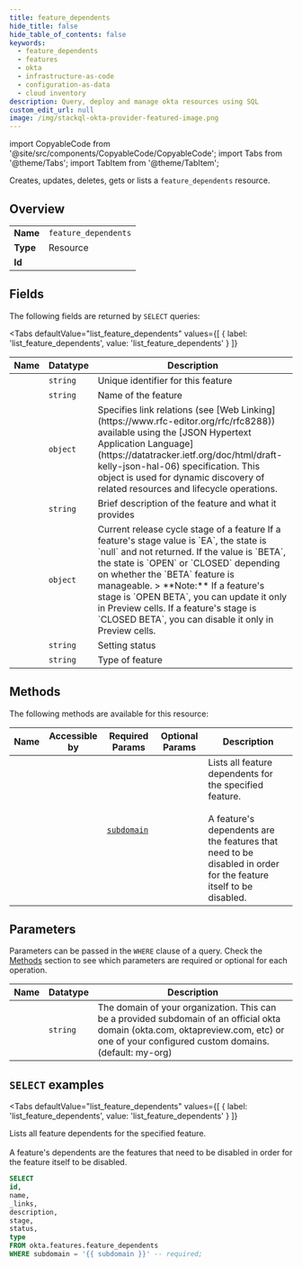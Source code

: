 ```yaml
--- 
title: feature_dependents
hide_title: false
hide_table_of_contents: false
keywords:
  - feature_dependents
  - features
  - okta
  - infrastructure-as-code
  - configuration-as-data
  - cloud inventory
description: Query, deploy and manage okta resources using SQL
custom_edit_url: null
image: /img/stackql-okta-provider-featured-image.png
---
```


import CopyableCode from '@site/src/components/CopyableCode/CopyableCode';
import Tabs from '@theme/Tabs';
import TabItem from '@theme/TabItem';

Creates, updates, deletes, gets or lists a <code>feature_dependents</code> resource.

## Overview
<table><tbody>
<tr><td><b>Name</b></td><td><code>feature_dependents</code></td></tr>
<tr><td><b>Type</b></td><td>Resource</td></tr>
<tr><td><b>Id</b></td><td><CopyableCode code="okta.features.feature_dependents" /></td></tr>
</tbody></table>

## Fields

The following fields are returned by `SELECT` queries:

<Tabs
    defaultValue="list_feature_dependents"
    values={[
        { label: 'list_feature_dependents', value: 'list_feature_dependents' }
    ]}
>
<TabItem value="list_feature_dependents">

<table>
<thead>
    <tr>
    <th>Name</th>
    <th>Datatype</th>
    <th>Description</th>
    </tr>
</thead>
<tbody>
<tr>
    <td><CopyableCode code="id" /></td>
    <td><code>string</code></td>
    <td>Unique identifier for this feature</td>
</tr>
<tr>
    <td><CopyableCode code="name" /></td>
    <td><code>string</code></td>
    <td>Name of the feature</td>
</tr>
<tr>
    <td><CopyableCode code="_links" /></td>
    <td><code>object</code></td>
    <td>Specifies link relations (see [Web Linking](https://www.rfc-editor.org/rfc/rfc8288)) available using the [JSON Hypertext Application Language](https://datatracker.ietf.org/doc/html/draft-kelly-json-hal-06) specification. This object is used for dynamic discovery of related resources and lifecycle operations.</td>
</tr>
<tr>
    <td><CopyableCode code="description" /></td>
    <td><code>string</code></td>
    <td>Brief description of the feature and what it provides</td>
</tr>
<tr>
    <td><CopyableCode code="stage" /></td>
    <td><code>object</code></td>
    <td>Current release cycle stage of a feature  If a feature's stage value is `EA`, the state is `null` and not returned. If the value is `BETA`, the state is `OPEN` or `CLOSED` depending on whether the `BETA` feature is manageable.  &gt; **Note:** If a feature's stage is `OPEN BETA`, you can update it only in Preview cells. If a feature's stage is `CLOSED BETA`, you can disable it only in Preview cells.</td>
</tr>
<tr>
    <td><CopyableCode code="status" /></td>
    <td><code>string</code></td>
    <td>Setting status</td>
</tr>
<tr>
    <td><CopyableCode code="type" /></td>
    <td><code>string</code></td>
    <td>Type of feature</td>
</tr>
</tbody>
</table>
</TabItem>
</Tabs>

## Methods

The following methods are available for this resource:

<table>
<thead>
    <tr>
    <th>Name</th>
    <th>Accessible by</th>
    <th>Required Params</th>
    <th>Optional Params</th>
    <th>Description</th>
    </tr>
</thead>
<tbody>
<tr>
    <td><a href="#list_feature_dependents"><CopyableCode code="list_feature_dependents" /></a></td>
    <td><CopyableCode code="select" /></td>
    <td><a href="#parameter-subdomain"><code>subdomain</code></a></td>
    <td></td>
    <td>Lists all feature dependents for the specified feature.<br /><br />A feature's dependents are the features that need to be disabled in order for the feature itself to be disabled.</td>
</tr>
</tbody>
</table>

## Parameters

Parameters can be passed in the `WHERE` clause of a query. Check the [Methods](#methods) section to see which parameters are required or optional for each operation.

<table>
<thead>
    <tr>
    <th>Name</th>
    <th>Datatype</th>
    <th>Description</th>
    </tr>
</thead>
<tbody>
<tr id="parameter-subdomain">
    <td><CopyableCode code="subdomain" /></td>
    <td><code>string</code></td>
    <td>The domain of your organization. This can be a provided subdomain of an official okta domain (okta.com, oktapreview.com, etc) or one of your configured custom domains. (default: my-org)</td>
</tr>
</tbody>
</table>

## `SELECT` examples

<Tabs
    defaultValue="list_feature_dependents"
    values={[
        { label: 'list_feature_dependents', value: 'list_feature_dependents' }
    ]}
>
<TabItem value="list_feature_dependents">

Lists all feature dependents for the specified feature.<br /><br />A feature's dependents are the features that need to be disabled in order for the feature itself to be disabled.

```sql
SELECT
id,
name,
_links,
description,
stage,
status,
type
FROM okta.features.feature_dependents
WHERE subdomain = '{{ subdomain }}' -- required;
```
</TabItem>
</Tabs>
